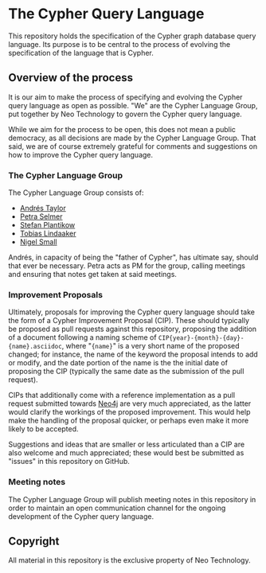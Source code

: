 # The Cypher Query Language

This repository holds the specification of the Cypher graph database query language.
Its purpose is to be central to the process of evolving the specification of the language that is Cypher.

## Overview of the process

It is our aim to make the process of specifying and evolving the Cypher query language as open as possible. "We" are the Cypher Language Group, put together by Neo Technology to govern the Cypher query language.

While we aim for the process to be open, this does not mean a public democracy, as all decisions are made by the Cypher Language Group. That said, we are of course extremely grateful for comments and suggestions on how to improve the Cypher query language.

### The Cypher Language Group

The Cypher Language Group consists of:

* [Andrés Taylor](https://github.com/systay)
* [Petra Selmer](https://github.com/petraselmer)
* [Stefan Plantikow](https://github.com/boggle)
* [Tobias Lindaaker](https://github.com/thobe)
* [Nigel Small](https://github.com/nigelsmall)

Andrés, in capacity of being the "father of Cypher", has ultimate say, should that ever be necessary.
Petra acts as PM for the group, calling meetings and ensuring that notes get taken at said meetings.

### Improvement Proposals

Ultimately, proposals for improving the Cypher query language should take the form of a Cypher Improvement Proposal (CIP). These should typically be proposed as pull requests against this repository, proposing the addition of a document following a naming scheme of `CIP{year}-{month}-{day}-{name}.asciidoc`, where "`{name}`" is a very short name of the proposed changed; for instance, the name of the keyword the proposal intends to add or modify, and the date portion of the name is the the initial date of proposing the CIP (typically the same date as the submission of the pull request).

CIPs that additionally come with a reference implementation as a pull request submitted towards [Neo4j](https://github.com/neo4j/neo4j) are very much appreciated, as the latter would clarify the workings of the proposed improvement. This would help make the handling of the proposal quicker, or perhaps even make it more likely to be accepted.

Suggestions and ideas that are smaller or less articulated than a CIP are also welcome and much appreciated; these would best be submitted as "issues" in this repository on GitHub.

### Meeting notes

The Cypher Language Group will publish meeting notes in this repository in order to maintain an open communication channel for the ongoing development of the Cypher query language.

## Copyright

All material in this repository is the exclusive property of Neo Technology.
